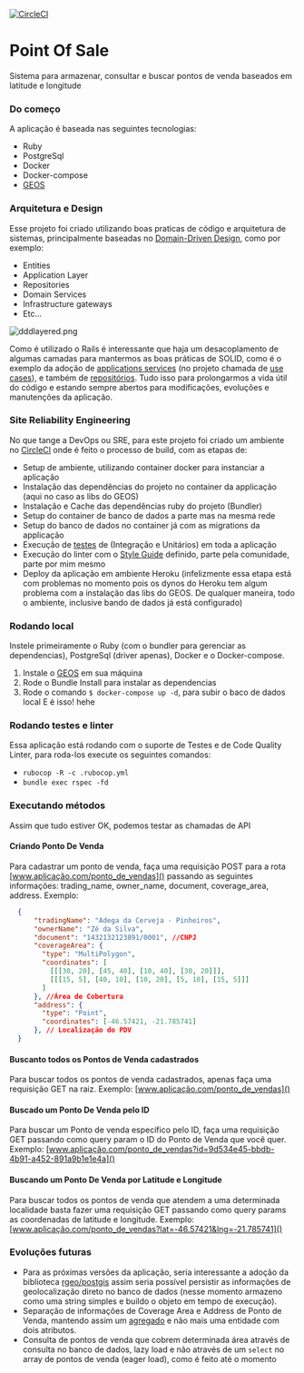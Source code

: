 [![CircleCI](https://circleci.com/gh/LeonOlberg/point-of-sale/tree/master.svg?style=svg)](https://circleci.com/gh/LeonOlberg/point-of-sale/tree/master)

Point Of Sale
=============

Sistema para armazenar, consultar e buscar pontos de venda baseados em latitude e longitude

### Do começo
A aplicação é baseada nas seguintes tecnologias:
 * Ruby
 * PostgreSql
 * Docker
 * Docker-compose
 * [GEOS](https://trac.osgeo.org/geos/)

### Arquitetura e Design
Esse projeto foi criado utilizando boas praticas de código e arquitetura de sistemas, principalmente baseadas no [Domain-Driven Design](https://dzone.com/refcardz/getting-started-domain-driven?chapter=1), como por exemplo:
  * Entities
  * Application Layer
  * Repositories
  * Domain Services
  * Infrastructure gateways
  * Etc...

![dddlayered.png](https://i0.wp.com/www.ajlopez.com/images/articles/dddlayered.png)

Como é utilizado o Rails é interessante que haja um desacoplamento de algumas camadas para mantermos as boas práticas de SOLID, como é o exemplo da adoção de [applications services](https://martinfowler.com/eaaCatalog/serviceLayer.html) (no projeto chamada de [use cases](https://softwareengineering.stackexchange.com/questions/366188/ddd-are-use-cases-and-application-services-different-names-for-the-same-th)), e também de [repositórios](https://deviq.com/repository-pattern/).
Tudo isso para prolongarmos a vida útil do código e estando sempre abertos para modificações, evoluções e manutenções da aplicação.

### Site Reliability Engineering
No que tange a DevOps ou SRE, para este projeto foi criado um ambiente no [CircleCI](https://circleci.com/gh/LeonOlberg/point-of-sale) onde é feito o processo de build, com as etapas de:
  * Setup de ambiente, utilizando container docker para instanciar a aplicação
  * Instalação das dependências do projeto no container da applicação (aqui no caso as libs do GEOS)
  * Instalação e Cache das dependências ruby do projeto (Bundler)
  * Setup do container de banco de dados a parte mas na mesma rede
  * Setup do banco de dados no container já com as migrations da applicação
  * Execução de [testes](http://rspec.info/ ) de (Integração e Unitários) em toda a aplicação
  * Execução do linter com o [Style Guide](https://github.com/rubocop-hq/ruby-style-guide) definido, parte pela comunidade, parte por mim mesmo
  * Deploy da aplicação em ambiente Heroku (infelizmente essa etapa está com problemas no momento pois os dynos do Heroku tem algum problema com a instalação das libs do GEOS. De qualquer maneira, todo o ambiente, inclusive bando de dados já está configurado)

### Rodando local
Instele primeiramente o Ruby (com o bundler para gerenciar as dependencias), PostgreSql (driver apenas), Docker e o Docker-compose.
  1. Instale o [GEOS](https://github.com/rgeo/rgeo) em sua máquina
  2. Rode o Bundle Install para instalar as dependencias
  3. Rode o comando `$ docker-compose up -d`, para subir o baco de dados local
E é isso! hehe

### Rodando testes e linter
Essa aplicação está rodando com o suporte de Testes e de Code Quality Linter, para roda-los execute os seguintes comandos:
  * `rubocop -R -c .rubocop.yml`
  * `bundle exec rspec -fd`

### Executando métodos
Assim que tudo estiver OK, podemos testar as chamadas de API

#### Criando Ponto De Venda
Para cadastrar um ponto de venda, faça uma requisição POST para a rota [www.aplicação.com/ponto_de_vendas]() passando as seguintes informações: trading_name, owner_name, document, coverage_area, address.
Exemplo:

```json
  {
      "tradingName": "Adega da Cerveja - Pinheiros",
      "ownerName": "Zé da Silva",
      "document": "1432132123891/0001", //CNPJ
      "coverageArea": {
        "type": "MultiPolygon",
        "coordinates": [
          [[[30, 20], [45, 40], [10, 40], [30, 20]]],
          [[[15, 5], [40, 10], [10, 20], [5, 10], [15, 5]]]
        ]
      }, //Área de Cobertura
      "address": {
        "type": "Point",
        "coordinates": [-46.57421, -21.785741]
      }, // Localização do PDV
  }
```

#### Buscanto todos os Pontos de Venda cadastrados
Para buscar todos os pontos de venda cadastrados, apenas faça uma requisição GET na raiz.
Exemplo: [www.aplicação.com/ponto_de_vendas]()

#### Buscado um Ponto De Venda pelo ID
Para buscar um Ponto de venda específico pelo ID, faça uma requisição GET passando como query param o ID do Ponto de Venda que você quer.
Exemplo: [www.aplicação.com/ponto_de_vendas?id=9d534e45-bbdb-4b91-a452-891a9b1e1e4a]()

#### Buscando um Ponto De Venda por Latitude e Longitude
Para buscar todos os pontos de venda que atendem a uma determinada localidade basta fazer uma requisição GET passando como query params as coordenadas de latitude e longitude.
Exemplo:  [www.aplicação.com/ponto_de_vendas?lat=-46.57421&lng=-21.785741]()

### Evoluções futuras
  * Para as próximas versões da aplicação, seria interessante a adoção da biblioteca [rgeo/postgis](https://github.com/rgeo/activerecord-postgis-adapter) assim seria possível persistir as informações de geolocalização direto no banco de dados (nesse momento armazeno como uma string simples e buildo o objeto em tempo de execução).
  * Separação de informações de Coverage Area e Address de Ponto de Venda, mantendo assim um [agregado](https://martinfowler.com/bliki/DDD_Aggregate.html) e não mais uma entidade com dois atributos.
  * Consulta de pontos de venda que cobrem determinada área através de consulta no banco de dados, lazy load e não através de um `select` no array de pontos de venda (eager load), como é feito até o momento
